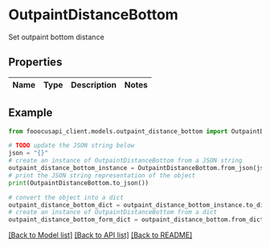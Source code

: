 # OutpaintDistanceBottom

Set outpaint bottom distance

## Properties

Name | Type | Description | Notes
------------ | ------------- | ------------- | -------------

## Example

```python
from fooocusapi_client.models.outpaint_distance_bottom import OutpaintDistanceBottom

# TODO update the JSON string below
json = "{}"
# create an instance of OutpaintDistanceBottom from a JSON string
outpaint_distance_bottom_instance = OutpaintDistanceBottom.from_json(json)
# print the JSON string representation of the object
print(OutpaintDistanceBottom.to_json())

# convert the object into a dict
outpaint_distance_bottom_dict = outpaint_distance_bottom_instance.to_dict()
# create an instance of OutpaintDistanceBottom from a dict
outpaint_distance_bottom_form_dict = outpaint_distance_bottom.from_dict(outpaint_distance_bottom_dict)
```
[[Back to Model list]](../README.md#documentation-for-models) [[Back to API list]](../README.md#documentation-for-api-endpoints) [[Back to README]](../README.md)


